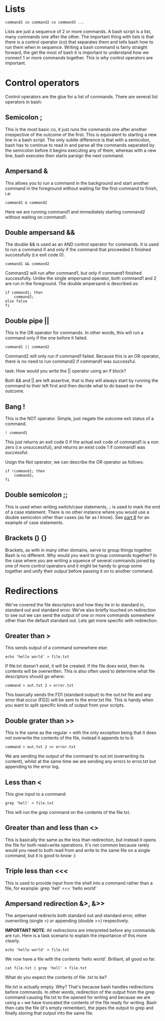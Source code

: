 Lists 
=====
	command1 co command2 co command3 ...

Lists are just a sequence of 2 or more commands. A bash script is a list, many commands one after the other. The important thing with lists is that there is a control operator (co) that separates them and tells bash how to run them when in sequence. Writing a bash command is fairly straight forward, the get the most of bash it is important to understand how we connect 1 or more commands together. This is why control operators are important.


Control operators
=================
Control operators are the glue for a list of commands. There are several list operators in bash:

Semicolon ;
-----------
This is the most basic co, it just runs the commands one after another irrespective of the outcome of the first. This is equivalent to starting a new line in a bash script. The only subtle difference is that with a semicolon, bash has to continue to read in and parse all the commands separated by the semicolon before it begins executing any of them, whereas with a new line, bash executes then starts parsign the next command.

Ampersand &
-----------
This allows you to run a command in the background and start another command in the foreground without waiting for the first command to finish, i.e:

	command1 & command2

Here we are running command1 and immediately starting command2 without waiting on command1.

Double ampersand &&
-------------------
The double && is used as an AND control operator for commands. It is used to run a command if and only if the command that proceeded it finished successfully (i.e exit code 0).

	command1 && command2

Command2 will run after command1, but only if command1 finished successfully. Unlike the single ampersand operator, both command1 and 2 are run in the foreground. The double ampersand is described as:

	if command1; then
		command2;
	else false
	fi

Double pipe ||
--------------
This is the OR operator for commands. In other words, this will run a command only if the one before it failed.

	command1 || command2

Command2 will only run if command1 failed. Because this is an OR operator, there is no need to run command2 if command1 was successful.

task: How would you write the || operator using an if block?

Both && and || are left assertive, that is they will always start by running the command to their left first and then decide what to do based on the outcome.

Bang !
------
This is the NOT operator. Simple, just negate the outcome exit status of a command.

	! command1

This just returns an exit code 0 if the actual exit code of command1 is a non zero (i.e unsuccessful), and returns an exist code 1 if command1 was successful.

Usign the Not operator, we can describe the OR operator as follows:

	if !command1; then 
		command2; 
	fi

Double semicolon ;;
-------------------
This is used when writing switch/case statements, `;` is used to mark the end of a case statement. There is no other instance where you would use a double semicolon other than cases (as far as I know). See [part 8](part8_if_and_case.md) for an example of  case statements.

Brackets () {}
---------------
Brackets, as with in many other domains, serve to group things together. Bash is no different. Why would you want to group commands together? In the case where you are writing a squence of several commands joined by one of more control operators and it might be handy to group some together and unify their output before passing it on to another command.


Redirections
============
We've covered the file descriptors and how they tie in to standard in, standard out and standard error. We've also briefly touched on redirection to see out we can send the output of one or more commands somewhere other than the default standard out. Lets get more specific with redirection.

Greater than >
--------------
This sends output of a command somewhere else:

	echo 'hello world' > file.txt

If file.txt doesn't exist, it will be created. If the file does exist, then its contents will be overwritten.
This is also often used to determine what file descriptors should go where:

	command > out.txt 2 > error.txt

This basically sends the FD1 (standard output) to the out.txt file and any error that occur (FD2) will be sent to the error.txt file. This is handy when you want to split specific kinds of output from your scripts.

Double grater than >>
---------------------
This is the same as the regular > with the only exception being that it does not overwrite the contents of the file, instead it appends to to it:

	command > out.txt 2 >> error.txt

We are sending the output of the command to out.txt (overwriting its content), whilst at the same time we are sending any errors to error.txt but appending to the error log.

Less than <
-----------
This give input to a command:

	grep 'hell' < file.txt

This will run the grep command on the contents of the file.txt.

Greater than and less than <>
-----------------------------
This is basically the same as the less than redirection, but instead it opens the file for both read+write operations. It's not common because rarely would you need to both read from and write to the same file on a single command, but it is good to know :)

Triple less than <<<
--------------------
This is used to provide input from the shell into a command rather than a file, for example:
	grep 'hell' <<< 'hello world'

Ampersand redirection &>, &>>
-----------------------------
The ampersand redirects both standard out and standard error, either overwriting (single >) or appending (double >>) respectively.


**IMPORTANT NOTE**: All redirections are interpreted before any commands are run. Here is a task scenario to explain the importance of this more clearly.

	echo 'hello world' > file.txt
	
We now have a file with the contents 'hello world'. Brilliant, all good so far.

	cat file.txt | grep 'hell' > file.txt
	
What do you expect the contents of file .txt to be? 

file.txt is actually empty. Why? That's because bash handles redirections before commands. In other words, redirection of the output from the grep command causing file.txt to the opened for writing and because we are using a `>` we have truncated the contents of the file ready for writing. Bash then cats the file (it's empty remember), the pipes the output to grep and finally storing that output into the same file.
